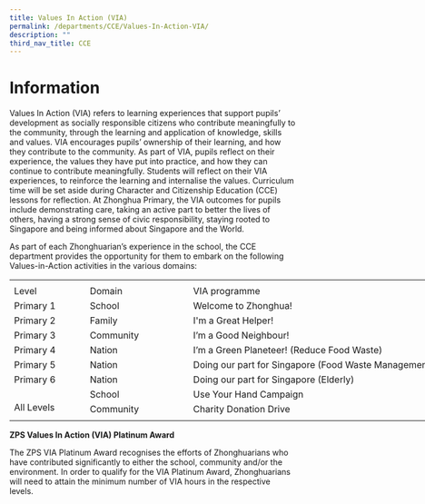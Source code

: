 ```yaml
---
title: Values In Action (VIA)
permalink: /departments/CCE/Values-In-Action-VIA/
description: ""
third_nav_title: CCE
---
```

Information
======================

Values In Action (VIA) refers to learning experiences that support pupils’ development as socially responsible citizens who contribute meaningfully to the community, through the learning and application of knowledge, skills and values. VIA encourages pupils’ ownership of their learning, and how they contribute to the community. As part of VIA, pupils reflect on their experience, the values they have put into practice, and how they can continue to contribute meaningfully. Students will reflect on their VIA experiences, to reinforce the learning and internalise the values. Curriculum time will be set aside during Character and Citizenship Education (CCE) lessons for reflection. At Zhonghua Primary, the VIA outcomes for pupils include demonstrating care, taking an active part to better the lives of others, having a strong sense of civic responsibility, staying rooted to Singapore and being informed about Singapore and the World.

As part of each Zhonghuarian’s experience in the school, the CCE department provides the opportunity for them to embark on the following Values-in-Action activities in the various domains:

<table border="0" cellpadding="0" cellspacing="0" width="834" style="border-collapse:
 collapse;width:626pt"><colgroup><col width="122" style="mso-width-source:userset;mso-width-alt:4461;width:92pt"> <col width="173" style="mso-width-source:userset;mso-width-alt:6326;width:130pt"> <col width="539" style="mso-width-source:userset;mso-width-alt:19712;width:404pt"></colgroup><tbody><tr height="7" style="mso-height-source:userset;height:5.25pt"><td height="7" class="xl63" width="122" style="height:5.25pt;width:92pt"><a name="RANGE!C4:E14"></a></td><td width="173" style="width:130pt"></td><td width="539" style="width:404pt"></td></tr><tr height="21" style="height:15.75pt"><td height="21" class="xl67" style="height:15.75pt"><span lang="EN-US" style="outline: 0px;margin-right:0px;padding-bottom:0px;padding-top:0px">Level</span></td><td class="xl64" style="border-left:none;outline: 0px"><span lang="EN-US" style="outline: 0px;margin-right:0px;padding-bottom:0px;padding-top:0px">Domain</span></td><td class="xl68" style="border-left:none;outline: 0px">VIA programme</td></tr><tr height="21" style="height:15.75pt;outline: 0px;margin-right:0px;padding-bottom:
  0px;padding-top:0px"><td height="21" class="xl66" style="height:15.75pt;outline: 0px"><span lang="EN-US" style="outline: 0px;margin-right:0px;padding-bottom:0px;
  padding-top:0px">Primary 1</span></td><td class="xl64" style="border-top:none;outline: 0px"><span lang="EN-US" style="outline: 0px;margin-right:0px;padding-bottom:0px;padding-top:0px">School</span></td><td class="xl68" style="border-top:none;border-left:none;outline: 0px">Welcome to Zhonghua!</td></tr><tr height="21" style="height:15.75pt;outline: 0px;margin-right:0px;padding-bottom:
  0px;padding-top:0px"><td height="21" class="xl66" style="height:15.75pt;outline: 0px"><span lang="EN-US" style="outline: 0px;margin-right:0px;padding-bottom:0px;
  padding-top:0px">Primary 2</span></td><td class="xl64" style="border-top:none;outline: 0px"><span lang="EN-US" style="outline: 0px;margin-right:0px;padding-bottom:0px;padding-top:0px">Family</span></td><td class="xl68" style="border-top:none;border-left:none;outline: 0px">I'm a Great Helper!</td></tr><tr height="21" style="height:15.75pt;outline: 0px;margin-right:0px;padding-bottom:
  0px;padding-top:0px"><td height="21" class="xl66" style="height:15.75pt;outline: 0px"><span lang="EN-US" style="outline: 0px;margin-right:0px;padding-bottom:0px;
  padding-top:0px">Primary 3</span></td><td class="xl64" style="border-top:none;outline: 0px"><span lang="EN-US" style="outline: 0px;margin-right:0px;padding-bottom:0px;padding-top:0px">Community</span></td><td class="xl68" style="border-top:none;border-left:none;outline: 0px">I’m a Good Neighbour!</td></tr><tr height="21" style="height:15.75pt;outline: 0px;margin-right:0px;padding-bottom:
  0px;padding-top:0px"><td height="21" class="xl66" style="height:15.75pt;outline: 0px"><span lang="EN-US" style="outline: 0px;margin-right:0px;padding-bottom:0px;
  padding-top:0px">Primary 4</span></td><td class="xl64" style="border-top:none;outline: 0px">Nation</td><td class="xl68" style="border-top:none;border-left:none;outline: 0px">I’m a Green Planeteer! (Reduce Food Waste)</td></tr><tr height="21" style="height:15.75pt;outline: 0px;margin-right:0px;padding-bottom:
  0px;padding-top:0px"><td height="21" class="xl66" style="height:15.75pt;outline: 0px"><span lang="EN-US" style="outline: 0px;margin-right:0px;padding-bottom:0px;
  padding-top:0px">Primary 5</span></td><td class="xl64" style="border-top:none;outline: 0px"><span lang="EN-US" style="outline: 0px;margin-right:0px;padding-bottom:0px;padding-top:0px">Nation</span></td><td class="xl68" style="border-top:none;border-left:none;outline: 0px">Doing our part for Singapore (Food Waste Management)</td></tr><tr height="21" style="height:15.75pt;outline: 0px;margin-right:0px;padding-bottom:
  0px;padding-top:0px"><td height="21" class="xl66" style="height:15.75pt;outline: 0px"><span lang="EN-US" style="outline: 0px;margin-right:0px;padding-bottom:0px;
  padding-top:0px">Primary 6</span></td><td class="xl64" style="border-top:none;outline: 0px"><span lang="EN-US" style="outline: 0px;margin-right:0px;padding-bottom:0px;padding-top:0px">Nation</span></td><td class="xl68" style="border-top:none;border-left:none;outline: 0px">Doing our part for Singapore (Elderly)</td></tr><tr height="21" style="height:15.75pt;outline: 0px;margin-right:0px;padding-bottom:
  0px;padding-top:0px"><td rowspan="2" height="42" class="xl65" style="height:31.5pt;outline: 0px"><span lang="EN-US" style="outline: 0px;margin-right:0px;padding-bottom:0px;
  padding-top:0px">
	<br>All Levels</span></td><td class="xl64" style="border-top:none;border-left:none;outline: 0px"><span lang="EN-US" style="outline: 0px;margin-right:0px;padding-bottom:0px;
  padding-top:0px">School</span></td><td class="xl68" style="border-top:none;border-left:none;outline: 0px">Use Your Hand Campaign</td></tr><tr height="21" style="height:15.75pt"><td height="21" class="xl64" style="height:15.75pt;border-top:none;border-left:
  none"><span lang="EN-US" style="outline: 0px;margin-right:0px;padding-bottom:
  0px;padding-top:0px">Community</span></td><td class="xl68" style="border-top:none;border-left:none;outline: 0px">Charity Donation Drive</td></tr><tr height="5" style="mso-height-source:userset;height:3.75pt"><td height="5" class="xl63" style="height:3.75pt"></td><td></td><td></td></tr></tbody></table>


**ZPS Values In Action (VIA) Platinum Award**

The ZPS VIA Platinum Award recognises the efforts of Zhonghuarians who have contributed significantly to either the school, community and/or the environment. In order to qualify for the VIA Platinum Award, Zhonghuarians will need to attain the minimum number of VIA hours in the respective levels.
